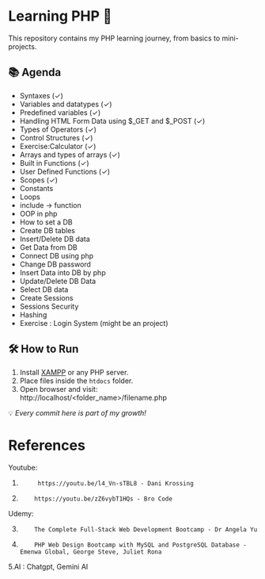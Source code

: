 # Learning PHP 🐘

This repository contains my PHP learning journey, from basics to mini-projects.

## 📚 Agenda
- Syntaxes (✓) 
- Variables and datatypes (✓) 
- Predefined variables (✓) 
- Handling HTML Form Data using $_GET and $_POST (✓)  
- Types of Operators (✓)  
- Control Structures (✓)  
- Exercise:Calculator (✓)  
- Arrays and types of arrays (✓) 
- Built in Functions (✓) 
- User Defined Functions (✓) 
- Scopes (✓) 
- Constants
- Loops
- include -> function
- OOP in php
- How to set a DB
- Create DB tables
- Insert/Delete DB data
- Get Data from DB
- Connect DB using php
- Change DB password
- Insert Data into DB by php
- Update/Delete DB Data
- Select DB data
- Create Sessions
- Sessions Security
- Hashing
- Exercise : Login System (might be an project) 

## 🛠️ How to Run
1. Install [XAMPP](https://www.apachefriends.org/) or any PHP server.
2. Place files inside the `htdocs` folder.
3. Open browser and visit:  
                            http://localhost/<folder_name>/filename.php
   
💡 _Every commit here is part of my growth!_

# References
Youtube:
1.          https://youtu.be/l4_Vn-sTBL8 - Dani Krossing 
2.         https://youtu.be/zZ6vybT1HQs - Bro Code

Udemy:

3.         The Complete Full-Stack Web Development Bootcamp - Dr Angela Yu
4.         PHP Web Design Bootcamp with MySQL and PostgreSQL Database - Emenwa Global, George Steve, Juliet Rona

5.AI     : Chatgpt, Gemini AI


